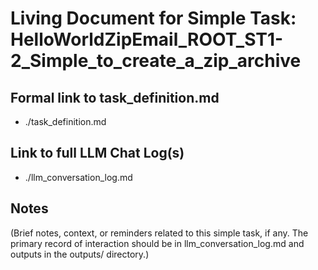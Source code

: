 # Living Document for Simple Task: HelloWorldZipEmail_ROOT_ST1-2_Simple_to_create_a_zip_archive

## Formal link to task_definition.md
- ./task_definition.md

## Link to full LLM Chat Log(s)
- ./llm_conversation_log.md

## Notes
(Brief notes, context, or reminders related to this simple task, if any. The primary record of interaction should be in llm_conversation_log.md and outputs in the outputs/ directory.)
